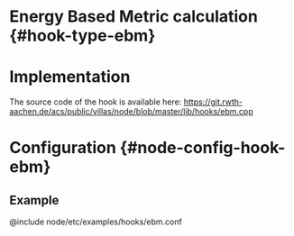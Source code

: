 # Energy Based Metric calculation {#hook-type-ebm}

# Implementation

The source code of the hook is available here:
https://git.rwth-aachen.de/acs/public/villas/node/blob/master/lib/hooks/ebm.cpp


# Configuration {#node-config-hook-ebm}

## Example

@include node/etc/examples/hooks/ebm.conf
